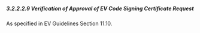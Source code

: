 ##### 3.2.2.2.9 Verification of Approval of EV Code Signing Certificate Request

As specified in EV Guidelines Section 11.10.

